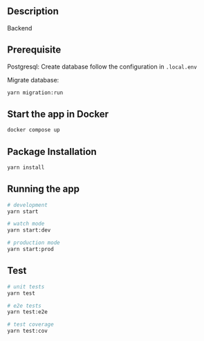 ## Description

Backend

## Prerequisite

Postgresql: Create database follow the configuration in `.local.env`

Migrate database:

```bash
yarn migration:run
```

## Start the app in Docker

```bash
docker compose up
```

## Package Installation

```bash
yarn install
```

## Running the app

```bash
# development
yarn start

# watch mode
yarn start:dev

# production mode
yarn start:prod
```

## Test

```bash
# unit tests
yarn test

# e2e tests
yarn test:e2e

# test coverage
yarn test:cov
```
